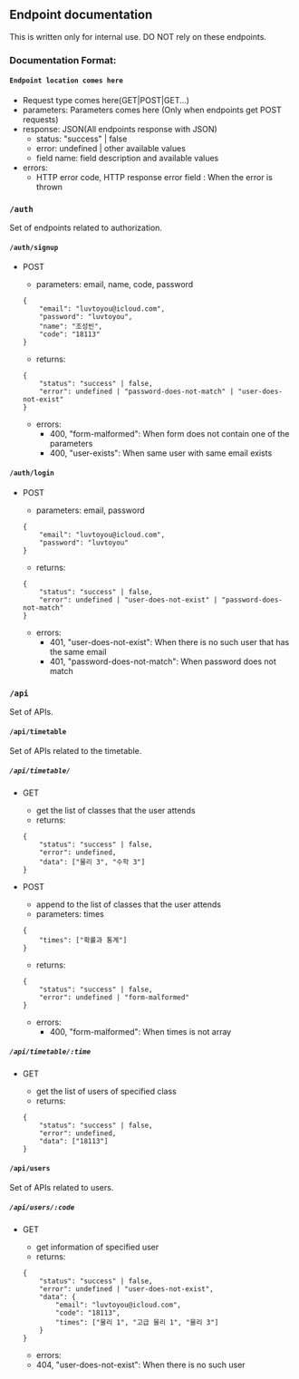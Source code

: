 ## Endpoint documentation

This is written only for internal use. DO NOT rely on these endpoints.

### Documentation Format:

#### `Endpoint location comes here`

-   Request type comes here(GET|POST|GET...)
-   parameters: Parameters comes here (Only when endpoints get POST requests)
-   response: JSON(All endpoints response with JSON)
    -   status: "success" | false
    -   error: undefined | other available values
    -   field name: field description and available values
-   errors:
    -   HTTP error code, HTTP response error field : When the error is thrown

### `/auth`

Set of endpoints related to authorization.

#### `/auth/signup`

-   POST

    -   parameters: email, name, code, password

    ```
    {
        "email": "luvtoyou@icloud.com",
        "password": "luvtoyou",
        "name": "조성빈",
        "code": "18113"
    }
    ```

    -   returns:

    ```
    {
        "status": "success" | false,
        "error": undefined | "password-does-not-match" | "user-does-not-exist"
    }
    ```

    -   errors:
        -   400, "form-malformed": When form does not contain one of the parameters
        -   400, "user-exists": When same user with same email exists

#### `/auth/login`

-   POST

    -   parameters: email, password

    ```
    {
        "email": "luvtoyou@icloud.com",
        "password": "luvtoyou"
    }
    ```

    -   returns:

    ```
    {
        "status": "success" | false,
        "error": undefined | "user-does-not-exist" | "password-does-not-match"
    }
    ```

    -   errors:
        -   401, "user-does-not-exist": When there is no such user that has the same email
        -   401, "password-does-not-match": When password does not match

### `/api`

Set of APIs.

#### `/api/timetable`

Set of APIs related to the timetable.

##### `/api/timetable/`

-   GET

    -   get the list of classes that the user attends
    -   returns:

    ```
    {
        "status": "success" | false,
        "error": undefined,
        "data": ["물리 3", "수학 3"]
    }
    ```

-   POST

    -   append to the list of classes that the user attends
    -   parameters: times

    ```
    {
        "times": ["확률과 통계"]
    }
    ```

    -   returns:

    ```
    {
        "status": "success" | false,
        "error": undefined | "form-malformed"
    }
    ```

    -   errors:
        -   400, "form-malformed": When times is not array

##### `/api/timetable/:time`

-   GET

    -   get the list of users of specified class
    -   returns:

    ```
    {
        "status": "success" | false,
        "error": undefined,
        "data": ["18113"]
    }
    ```

#### `/api/users`

Set of APIs related to users.

##### `/api/users/:code`

-   GET

    -   get information of specified user
    -   returns:

    ```
    {
        "status": "success" | false,
        "error": undefined | "user-does-not-exist",
        "data": {
            "email": "luvtoyou@icloud.com",
            "code": "18113",
            "times": ["물리 1", "고급 물리 1", "물리 3"]
        }
    }
    ```

    -   errors:

    *   404, "user-does-not-exist": When there is no such user
